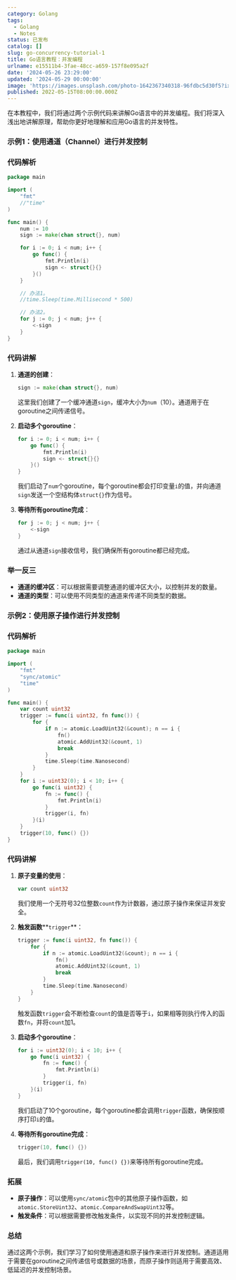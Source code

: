 ```yaml
---
category: Golang
tags:
  - Golang
  - Notes
status: 已发布
catalog: []
slug: go-concurrency-tutorial-1
title: Go语言教程：并发编程
urlname: e15511b4-3fae-48cc-a659-157f8e095a2f
date: '2024-05-26 23:29:00'
updated: '2024-05-29 00:00:00'
image: 'https://images.unsplash.com/photo-1642367340318-96fdbc5d30f5?ixlib=rb-4.0.3&q=85&fm=jpg&crop=entropy&cs=srgb'
published: 2022-05-15T08:00:00.000Z
---
```


在本教程中，我们将通过两个示例代码来讲解Go语言中的并发编程。我们将深入浅出地讲解原理，帮助你更好地理解和应用Go语言的并发特性。


### 示例1：使用通道（Channel）进行并发控制


### 代码解析


```go
package main

import (
	"fmt"
	//"time"
)

func main() {
	num := 10
	sign := make(chan struct{}, num)

	for i := 0; i < num; i++ {
		go func() {
			fmt.Println(i)
			sign <- struct{}{}
		}()
	}

	// 办法1。
	//time.Sleep(time.Millisecond * 500)

	// 办法2。
	for j := 0; j < num; j++ {
		<-sign
	}
}
```


### 代码讲解

1. **通道的创建**：

    ```go
    sign := make(chan struct{}, num)
    ```


    这里我们创建了一个缓冲通道`sign`，缓冲大小为`num`（10）。通道用于在goroutine之间传递信号。

2. **启动多个goroutine**：

    ```go
    for i := 0; i < num; i++ {
        go func() {
            fmt.Println(i)
            sign <- struct{}{}
        }()
    }
    ```


    我们启动了`num`个goroutine，每个goroutine都会打印变量`i`的值，并向通道`sign`发送一个空结构体`struct{}`作为信号。

3. **等待所有goroutine完成**：

    ```go
    for j := 0; j < num; j++ {
        <-sign
    }
    ```


    通过从通道`sign`接收信号，我们确保所有goroutine都已经完成。


### 举一反三

- **通道的缓冲区**：可以根据需要调整通道的缓冲区大小，以控制并发的数量。
- **通道的类型**：可以使用不同类型的通道来传递不同类型的数据。

### 示例2：使用原子操作进行并发控制


### 代码解析


```go
package main

import (
	"fmt"
	"sync/atomic"
	"time"
)

func main() {
	var count uint32
	trigger := func(i uint32, fn func()) {
		for {
			if n := atomic.LoadUint32(&count); n == i {
				fn()
				atomic.AddUint32(&count, 1)
				break
			}
			time.Sleep(time.Nanosecond)
		}
	}
	for i := uint32(0); i < 10; i++ {
		go func(i uint32) {
			fn := func() {
				fmt.Println(i)
			}
			trigger(i, fn)
		}(i)
	}
	trigger(10, func() {})
}
```


### 代码讲解

1. **原子变量的使用**：

    ```go
    var count uint32
    ```


    我们使用一个无符号32位整数`count`作为计数器，通过原子操作来保证并发安全。

2. **触发函数****`trigger`**：

    ```go
    trigger := func(i uint32, fn func()) {
        for {
            if n := atomic.LoadUint32(&count); n == i {
                fn()
                atomic.AddUint32(&count, 1)
                break
            }
            time.Sleep(time.Nanosecond)
        }
    }
    ```


    触发函数`trigger`会不断检查`count`的值是否等于`i`，如果相等则执行传入的函数`fn`，并将`count`加1。

3. **启动多个goroutine**：

    ```go
    for i := uint32(0); i < 10; i++ {
        go func(i uint32) {
            fn := func() {
                fmt.Println(i)
            }
            trigger(i, fn)
        }(i)
    }
    ```


    我们启动了10个goroutine，每个goroutine都会调用`trigger`函数，确保按顺序打印`i`的值。

4. **等待所有goroutine完成**：

    ```go
    trigger(10, func() {})
    ```


    最后，我们调用`trigger(10, func() {})`来等待所有goroutine完成。


### 拓展

- **原子操作**：可以使用`sync/atomic`包中的其他原子操作函数，如`atomic.StoreUint32`、`atomic.CompareAndSwapUint32`等。
- **触发条件**：可以根据需要修改触发条件，以实现不同的并发控制逻辑。

### 总结


通过这两个示例，我们学习了如何使用通道和原子操作来进行并发控制。通道适用于需要在goroutine之间传递信号或数据的场景，而原子操作则适用于需要高效、低延迟的并发控制场景。

